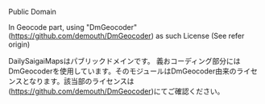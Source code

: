 Public Domain

In Geocode part, using "DmGeocoder" (https://github.com/demouth/DmGeocoder) as such License (See refer origin)

DailySaigaiMapsはパブリックドメインです。
義おコーディング部分にはDmGeocoderを使用しています。そのモジュールはDmGeocoder由来のライセンスとなります。該当部のライセンスは(https://github.com/demouth/DmGeocoder)にてご確認ください。
